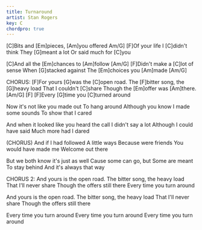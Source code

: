 ```yaml
---
title: Turnaround
artist: Stan Rogers
key: C
chordpro: true
---
```

 \[C]Bits and \[Em]pieces, \[Am]you offered Am/G]
 \[F]Of your life I \[C]didn't think
They \[G]meant a lot
Or said much for \[C]you

\[C]And all the \[Em]chances to \[Am]follow \[Am/G]
\[F]Didn't make a \[C]lot of sense
When \[G]stacked against
The \[Em]choices you \[Am]made \[Am/G]

CHORUS:
 \[F]For yours \[G]was the \[C]open road.
The \[F]bitter song, the \[G]heavy load
That I couldn't \[C]share
Though the \[Em]offer was \[Am]there. \[Am/G] \[F]
 \[F]Every \[G]time you \[C]turned around

Now it's not like you made out
To hang around
Although you know
I made some sounds
To show that I cared

And when it looked like you heard the call
I didn't say a lot
Although I could have said
Much more had I dared

(CHORUS)
 And if I had followed
A little ways
Because were friends
You would have made me
Welcome out there

But we both know it's just as well
Cause some can go, but
Some are meant
To stay behind
And it's always that way

CHORUS 2:
And yours is the open road.
The bitter song, the heavy load
That I'll never share
Though the offers still there
Every time you turn around

And yours is the open road.
The bitter song, the heavy load
That I'll never share
Though the offers still there

Every time you turn around
Every time you turn around
Every time you turn around
